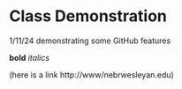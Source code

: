 # Class Demonstration 
1/11/24
demonstrating some GitHub features 


**bold** *italics*

(here is a link http://www/nebrwesleyan.edu)
